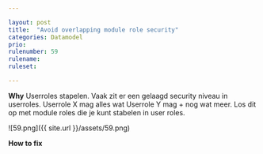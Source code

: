 ```yaml
---

layout: post
title:  "Avoid overlapping module role security"
categories: Datamodel
prio: 
rulenumber: 59
rulename: 
ruleset: 

---
```


**Why**
Userroles stapelen. Vaak zit er een gelaagd security niveau in userroles. Userrole X mag alles wat Userrole Y mag + nog wat meer. Los dit op met module roles die je kunt stabelen in user roles.

![59.png]({{ site.url }}/assets/59.png)

**How to fix**
